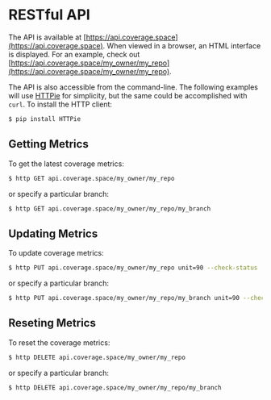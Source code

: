 # RESTful API

The API is available at [https://api.coverage.space](https://api.coverage.space). When viewed in a browser, an HTML interface is displayed. For an example, check out [https://api.coverage.space/my_owner/my_repo](https://api.coverage.space/my_owner/my_repo).

The API is also accessible from the command-line. The following examples will use [HTTPie](https://github.com/jkbrzt/httpie) for simplicity, but the same could be accomplished with `curl`. To install the HTTP client:

```sh
$ pip install HTTPie
```

## Getting Metrics

To get the latest coverage metrics:

```sh
$ http GET api.coverage.space/my_owner/my_repo
```

or specify a particular branch:

```sh
$ http GET api.coverage.space/my_owner/my_repo/my_branch
```

## Updating Metrics

To update coverage metrics:

```sh
$ http PUT api.coverage.space/my_owner/my_repo unit=90 --check-status
```

or specify a particular branch:

```sh
$ http PUT api.coverage.space/my_owner/my_repo/my_branch unit=90 --check-status
```

## Reseting Metrics

To reset the coverage metrics:

```sh
$ http DELETE api.coverage.space/my_owner/my_repo
```

or specify a particular branch:

```sh
$ http DELETE api.coverage.space/my_owner/my_repo/my_branch
```
